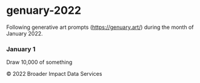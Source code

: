 # genuary-2022
Following generative art prompts (https://genuary.art/) during the month of January 2022.

### January 1
Draw 10,000 of something

<!--
### January 2
Dithering

### January 3
Space

### January 4
The next next Fidenza



JAN.1 (credit: Michael Lowe)
Draw 10,000 of something.

John Green drawing 170,000 circles

JAN.2 (credit: Anna Lucia)
Dithering.

Code Golf: Dither a Grayscale Image
The article I wish I had about monochrome image dithering
Joel Yliluoma’s arbitrary-palette positional dithering algorithm
Free blue noise textures
DHALF.TXT

JAN.3 (credit: Lionel Radisson)
Space.

JAN.4 (credit: Alexis André)
The next next Fidenza.

Tyler Hobbs’ Fidenza

JAN.5 (credit: Thomas Lin Pedersen)
Destroy a square.

JAN.6 (credit: Alex Naka)
Trade styles with a friend.

JAN.7 (credit: Roni Kaufman)
Sol LeWitt Wall Drawing.

Sol LeWitt: A Wall Drawing Retrospective
Here Are the Instructions for Sol LeWitt’s 1971 Wall Drawing for the School of the MFA Boston
Why are Sol LeWitt’s wall drawings so influential?
Sol Lewitt-Wall Painting 118

JAN.8 (credit: Bruce Holmer)
Single curve only.

JAN.9 (credit: Lionel Radisson)
Architecture.

JAN.10 (credit: Roni Kaufman)
Machine learning, wrong answers only.

JAN.11 (credit: Lionel Radisson)
No computer.

JAN.12 (credit: Richard Vigniel)
Packing (squares, circles, any shape…)

JAN.13 (credit: Ben Kovach)
80x800.

#80x800

JAN.14 (credit: Devi Parikh)
Something you’d never make.

JAN.15 (credit: Thomas Lin Pedersen)
Sand.

JAN.16 (credit: Quag)
Color gradients gone wrong.

JAN.17 (credit: Deniz)
3 colors.

JAN.18 (credit: GenerateMe)
VHS.

JAN.19 (credit: Piter Pasma)
Use text/typography.

JAN.20 (credit: Sabin T)
Make a sea of shapes.

JAN.21 (credit: Michael Lowe)
Combine two (or more) of your pieces from previous days to make a new piece.

JAN.22 (credit: Michael Lowe)
Make something that will look completely different in a year.

JAN.23 (credit: Louis-André Labadie)
Abstract vegetation.

JAN.24 (credit: Quag)
Create your own pseudo-random number generator and visually check the results.

JAN.25 (credit: Jos Vromans)
Perspective.

JAN.26 (credit: Quag)
Airport carpet.

Google image search
Bing image search
Portland International Airport carpet
Hotel carpets photographed by Bill Young

JAN.27 (credit: Michael Lowe)
#2E294E #541388 #F1E9DA #FFD400 #D90368

JAN.28 (credit: Michael Lowe)
Self portrait.

JAN.29 (credit: Chris Ried)
Isometric perspective.

JAN.30 (credit: Bart Simons)
Organic looking output using only rectangular shapes.

JAN.31 (credit: Michael Lowe)
Negative space.

-->
&copy; 2022 Broader Impact Data Services
